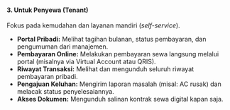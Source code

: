 #### 3. Untuk Penyewa (Tenant)

Fokus pada kemudahan dan layanan mandiri (*self-service*).

* **Portal Pribadi:** Melihat tagihan bulanan, status pembayaran, dan pengumuman dari manajemen.
* **Pembayaran Online:** Melakukan pembayaran sewa langsung melalui portal (misalnya via Virtual Account atau QRIS).
* **Riwayat Transaksi:** Melihat dan mengunduh seluruh riwayat pembayaran pribadi.
* **Pengajuan Keluhan:** Mengirim laporan masalah (misal: AC rusak) dan melacak status penyelesaiannya.
* **Akses Dokumen:** Mengunduh salinan kontrak sewa digital kapan saja.